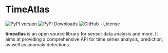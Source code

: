 TimeAtlas
=========

[![PyPI version](https://badge.fury.io/py/timeatlas.svg)](https://badge.fury.io/py/timeatlas)
![PyPI Downloads](https://img.shields.io/pypi/dm/timeatlas)
![GitHub - License](https://img.shields.io/github/license/timeatlas-dev/timeatlas)

**timeatlas** is an open source library for sensor data analysis and more. 
It aims at providing a comprehensive API for time series analysis,
prediction, as well as anomaly detections.
